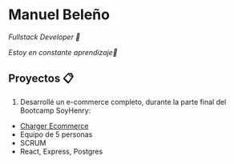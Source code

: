 # Manuel Beleño

_Fullstack Developer 🚀_

_Estoy en constante aprendizaje🌱_

## Proyectos 📋

1. Desarrollé un e-commerce completo, durante la parte final del Bootcamp SoyHenry:

- [Charger Ecommerce](https://github.com/msebass1/charger-ecommerce) 
- Equipo de 5 personas
- SCRUM
- React, Express, Postgres

<!--
**msebass1/msebass1** is a ✨ _special_ ✨ repository because its `README.md` (this file) appears on your GitHub profile.

Here are some ideas to get you started:

- 🔭 I’m currently working on ...
- 🌱 I’m currently learning ...
- 👯 I’m looking to collaborate on ...
- 🤔 I’m looking for help with ...
- 💬 Ask me about ...
- 📫 How to reach me: ...
- 😄 Pronouns: ...
- ⚡ Fun fact: ...
-->
